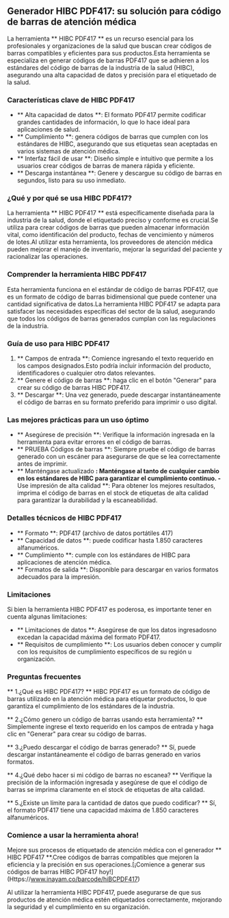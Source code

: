 ## Generador HIBC PDF417: su solución para código de barras de atención médica

La herramienta ** HIBC PDF417 ** es un recurso esencial para los profesionales y organizaciones de la salud que buscan crear códigos de barras compatibles y eficientes para sus productos.Esta herramienta se especializa en generar códigos de barras PDF417 que se adhieren a los estándares del código de barras de la industria de la salud (HIBC), asegurando una alta capacidad de datos y precisión para el etiquetado de la salud.

### Características clave de HIBC PDF417

- ** Alta capacidad de datos **: El formato PDF417 permite codificar grandes cantidades de información, lo que lo hace ideal para aplicaciones de salud.
- ** Cumplimiento **: genera códigos de barras que cumplen con los estándares de HIBC, asegurando que sus etiquetas sean aceptadas en varios sistemas de atención médica.
- ** Interfaz fácil de usar **: Diseño simple e intuitivo que permite a los usuarios crear códigos de barras de manera rápida y eficiente.
- ** Descarga instantánea **: Genere y descargue su código de barras en segundos, listo para su uso inmediato.

### ¿Qué y por qué se usa HIBC PDF417?

La herramienta ** HIBC PDF417 ** está específicamente diseñada para la industria de la salud, donde el etiquetado preciso y conforme es crucial.Se utiliza para crear códigos de barras que pueden almacenar información vital, como identificación del producto, fechas de vencimiento y números de lotes.Al utilizar esta herramienta, los proveedores de atención médica pueden mejorar el manejo de inventario, mejorar la seguridad del paciente y racionalizar las operaciones.

### Comprender la herramienta HIBC PDF417

Esta herramienta funciona en el estándar de código de barras PDF417, que es un formato de código de barras bidimensional que puede contener una cantidad significativa de datos.La herramienta HIBC PDF417 se adapta para satisfacer las necesidades específicas del sector de la salud, asegurando que todos los códigos de barras generados cumplan con las regulaciones de la industria.

### Guía de uso para HIBC PDF417

1. ** Campos de entrada **: Comience ingresando el texto requerido en los campos designados.Esto podría incluir información del producto, identificadores o cualquier otro datos relevantes.
2. ** Genere el código de barras **: haga clic en el botón "Generar" para crear su código de barras HIBC PDF417.
3. ** Descargar **: Una vez generado, puede descargar instantáneamente el código de barras en su formato preferido para imprimir o uso digital.

### Las mejores prácticas para un uso óptimo

- ** Asegúrese de precisión **: Verifique la información ingresada en la herramienta para evitar errores en el código de barras.
- ** PRUEBA Códigos de barras **: Siempre pruebe el código de barras generado con un escáner para asegurarse de que se lea correctamente antes de imprimir.
- ** Manténgase actualizado **: Manténgase al tanto de cualquier cambio en los estándares de HIBC para garantizar el cumplimiento continuo.
-** Use impresión de alta calidad **: Para obtener los mejores resultados, imprima el código de barras en el stock de etiquetas de alta calidad para garantizar la durabilidad y la escaneabilidad.

### Detalles técnicos de HIBC PDF417

- ** Formato **: PDF417 (archivo de datos portátiles 417)
- ** Capacidad de datos **: puede codificar hasta 1.850 caracteres alfanuméricos.
- ** Cumplimiento **: cumple con los estándares de HIBC para aplicaciones de atención médica.
- ** Formatos de salida **: Disponible para descargar en varios formatos adecuados para la impresión.

### Limitaciones

Si bien la herramienta HIBC PDF417 es poderosa, es importante tener en cuenta algunas limitaciones:
- ** Limitaciones de datos **: Asegúrese de que los datos ingresados ​​no excedan la capacidad máxima del formato PDF417.
- ** Requisitos de cumplimiento **: Los usuarios deben conocer y cumplir con los requisitos de cumplimiento específicos de su región u organización.

### Preguntas frecuentes

** 1.¿Qué es HIBC PDF417? **
HIBC PDF417 es un formato de código de barras utilizado en la atención médica para etiquetar productos, lo que garantiza el cumplimiento de los estándares de la industria.

** 2.¿Cómo genero un código de barras usando esta herramienta? **
Simplemente ingrese el texto requerido en los campos de entrada y haga clic en "Generar" para crear su código de barras.

** 3.¿Puedo descargar el código de barras generado? **
Sí, puede descargar instantáneamente el código de barras generado en varios formatos.

** 4.¿Qué debo hacer si mi código de barras no escanea? **
Verifique la precisión de la información ingresada y asegúrese de que el código de barras se imprima claramente en el stock de etiquetas de alta calidad.

** 5.¿Existe un límite para la cantidad de datos que puedo codificar? **
Sí, el formato PDF417 tiene una capacidad máxima de 1.850 caracteres alfanuméricos.

### Comience a usar la herramienta ahora!

Mejore sus procesos de etiquetado de atención médica con el generador ** HIBC PDF417 **.Cree códigos de barras compatibles que mejoren la eficiencia y la precisión en sus operaciones.[¡Comience a generar sus códigos de barras HIBC PDF417 hoy!] (Https://www.inayam.co/barcode/hiBCPDF417)

Al utilizar la herramienta HIBC PDF417, puede asegurarse de que sus productos de atención médica estén etiquetados correctamente, mejorando la seguridad y el cumplimiento en su organización.